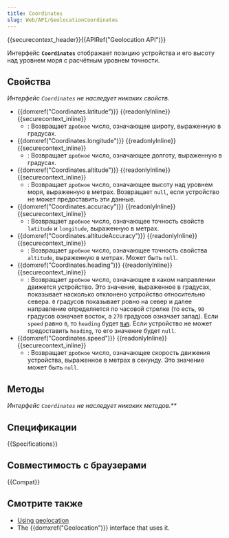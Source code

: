 ```yaml
---
title: Coordinates
slug: Web/API/GeolocationCoordinates
---
```


{{securecontext_header}}{{APIRef("Geolocation API")}}

Интерфейс **`Coordinates`** отображает позицию устройства и его высоту над уровнем моря с расчётным уровнем точности.

## Свойства

_Интерфейс `Coordinates` не наследует никаких свойств_.

- {{domxref("Coordinates.latitude")}} {{readonlyInline}} {{securecontext_inline}}
  - : Возвращает `дробное` число, означающее широту, выраженную в градусах.
- {{domxref("Coordinates.longitude")}} {{readonlyInline}} {{securecontext_inline}}
  - : Возвращает `дробное` число, означающее долготу, выраженную в градусах.
- {{domxref("Coordinates.altitude")}} {{readonlyInline}} {{securecontext_inline}}
  - : Возвращает `дробное` число, означающее высоту над уровнем моря, выраженную в метрах. Возвращает `null`, если устройство не может предоставить эти данные.
- {{domxref("Coordinates.accuracy")}} {{readonlyInline}} {{securecontext_inline}}
  - : Возвращает `дробное` число, означающее точность свойств `latitude` и `longitude`, выраженную в метрах.
- {{domxref("Coordinates.altitudeAccuracy")}} {{readonlyInline}} {{securecontext_inline}}
  - : Возвращает `дробное` число, означающее точность свойства `altitude`, выраженную в метрах. Может быть `null`.
- {{domxref("Coordinates.heading")}} {{readonlyInline}} {{securecontext_inline}}
  - : Возвращает `дробное` число, означающее в каком направлении движется устройство. Это значение, выраженное в градусах, показывает насколько отклонено устройство относительно севера. `0` градусов показывает ровно на север и далее направление определяется по часовой стрелке (то есть, `90` градусов означает восток, а `270` градусов означает запад). Если `speed` равно `0`, то `heading` будет [`NaN`](/ru/docs/JavaScript/Reference/Global_Objects/NaN). Если устройство не может предоставить `heading`, то его значение будет `null`.
- {{domxref("Coordinates.speed")}} {{readonlyInline}} {{securecontext_inline}}
  - : Возвращает `дробное` число, означающее скорость движения устройства, выраженное в метрах в секунду. Это значение может быть `null`.

## Методы

**Интерфейс `Coordinates` не наследует никаких методов*.***

## Спецификации

{{Specifications}}

## Совместимость с браузерами

{{Compat}}

## Смотрите также

- [Using geolocation](/ru/docs/WebAPI/Using_geolocation)
- The {{domxref("Geolocation")}} interface that uses it.
